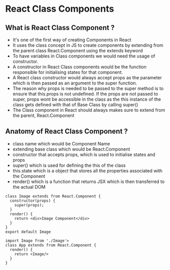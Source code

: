 # React Class Components

## What is React Class Component ?

- It's one of the first way of creating Components in React
- It uses the class concept in JS to create components by extending from the parent class React.Component using the extends keyword
- To have variables in Class components we would need the usage of constructor.
- A constructor in React Class components would be the function responsible for initialising states for that component.
- A React class constructor would always accept props as the parameter which is then passed as an argument to the super function.
- The reason why props is needed to be passed to the super method is to ensure that this.props is not undefined. If the props are not passed to super, props wont be accessible in the class as the this instance of the class gets defined with that of Base Class by calling super()
- The Class component in React should always makes sure to extend from the parent, React.Component

## Anatomy of React Class Component ?

- class name which would be Component Name
- extending base class which would be React.Component
- constructor that accepts props, which is used to initialise states and props
- super() which is used for defining the this of the class
- this.state which is a object that stores all the properties associated with the Component
- render() which is a function that returns JSX which is then transferred to the actual DOM

```
class Image extends from React.Component {
  constructor(props) {
    super(props);
  }
  render() {
    return <div>Image Component</div>
  }
}
export default Image

import Image from './Image'>
class App extends from React.Component {
  render() {
    return <Image/>
  }
}
```
